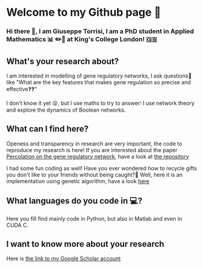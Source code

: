 # Welcome to my Github page :dizzy: 
### Hi there 👋, I am Giuseppe Torrisi, I am a PhD student in Applied Mathematics :bar_chart: :pencil2::notebook: at King's College London! :uk:
## What's your research about?
I am interested in modelling of gene regulatory networks, I ask questions:thinking: like "What are the key features that makes gene regulation so precise and effective:question::question:"


I don't know it yet 😜, but I use maths to try to answer:grey_exclamation: I use network theory and explore the dynamics of Boolean networks.
## What can I find here?
Openess and transparency in research are very important, the code to reproduce my research is here! If you are interested about the paper [Percolation on the gene regulatory network](https://iopscience.iop.org/article/10.1088/1742-5468/aba7b0), have a look at [the repository](https://github.com/g-torr/percolation-grn)  

I had some fun coding as well!  Have you ever wondered how to recycle gifts you don't like to your friends without being caught?:gift: Well, here it is an implementation using genetic algorithm, have a look [here](https://github.com/g-torr/recycle_gift)
## What languages do you code in :computer:?
Here you fill find mainly code in Python,  but also in Matlab and even in CUDA C.
## I want to know more about your research
Here is  [the link to my Google Scholar account](https://scholar.google.com/citations?hl=en&user=ZI00mzcAAAAJ) 
<!--
**g-torr/g-torr** is a ✨ _special_ ✨ repository because its `README.md` (this file) appears on your GitHub profile.

Here are some ideas to get you started:

- 🔭 I’m currently working on ...
- 🌱 I’m currently learning ...
- 👯 I’m looking to collaborate on ...
- 🤔 I’m looking for help with ...
- 💬 Ask me about ...
- 📫 How to reach me: ...
- 😄 Pronouns: ...
- ⚡ Fun fact: ...
-->

